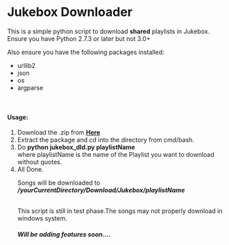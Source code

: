 <h1>Jukebox Downloader</h1>

This is a simple python script to download <b>shared</b> playlists in Jukebox.</br>
Ensure you have Python 2.7.3 or later but not 3.0+

Also ensure you have the following packages installed:
<ul>
<li>urllib2</li>
<li>json</li>
<li>os</li>
<li>argparse</li>
</ul>
</br>

<h4>Usage:</h4>

<ol>
<li>Download the .zip from
   <a href="https://github.com/KKcorps/Jukebox_dld/archive/master.zip"><b>Here</b></a></li>
<li>Extract the package and cd into the directory from cmd/bash.</li>
<li>Do <b>python jukebox_dld.py playlistName</b><br/> where playlistName is the name of the Playlist you want to download without quotes.</li>
<li>All Done.</li>

Songs will be downloaded to <b><i>/yourCurrentDirectory/Download/Jukebox/playlistName</i></b><br/>
<br/>

This script is still in test phase.The songs may not properly download in windows system.

<h5>Will be adding features soon....</h5>
